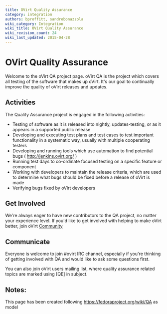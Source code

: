 ```yaml
---
title: OVirt Quality Assurance
category: integration
authors: bproffitt, sandrobonazzola
wiki_category: Integration
wiki_title: OVirt Quality Assurance
wiki_revision_count: 24
wiki_last_updated: 2015-04-28
---
```


# OVirt Quality Assurance

Welcome to the oVirt QA project page. oVirt QA is the project which covers all testing of the software that makes up oVirt. It's our goal to continually improve the quality of oVirt releases and updates.

## Activities

The Quality Assurance project is engaged in the following activities:

*   Testing of software as it is released into nightly, updates-testing, or as it appears in a supported public release
*   Developing and executing test plans and test cases to test important functionality in a systematic way, usually with multiple cooperating testers
*   Developing and running tools which use automation to find potential bugs ( <http://jenkins.ovirt.org/> )
*   Running test days to co-ordinate focused testing on a specific feature or component
*   Working with developers to maintain the release criteria, which are used to determine what bugs should be fixed before a release of oVirt is made
*   Verifying bugs fixed by oVirt developers

## Get Involved

We're always eager to have new contributors to the QA project, no matter your experience level. If you'd like to get involved with helping to make oVirt better, join oVirt [Community](Community)

## Communicate

Everyone is welcome to join #ovirt IRC channel, especially if you're thinking of getting involved with QA and would like to ask some questions first.

You can also join oVirt users mailing list, where quality assurance related topics are marked using [QE] in subject.

## Notes:

This page has been created following <https://fedoraproject.org/wiki/QA> as model
